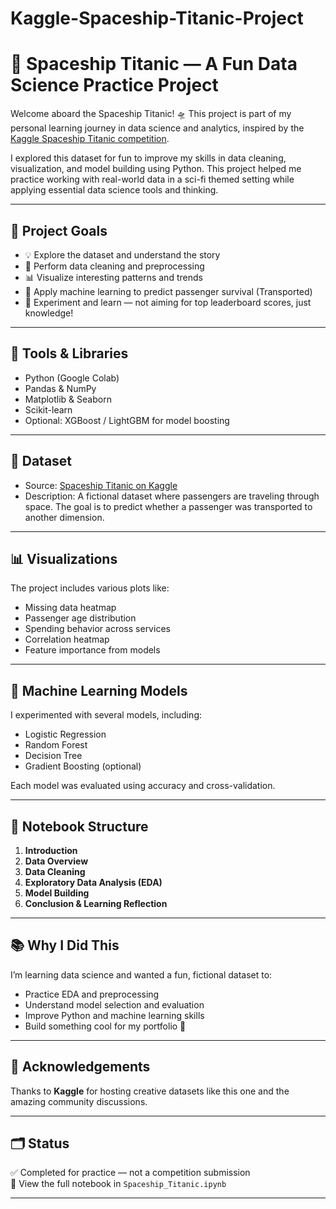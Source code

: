 # Kaggle-Spaceship-Titanic-Project

# 🚀 Spaceship Titanic — A Fun Data Science Practice Project

Welcome aboard the Spaceship Titanic! 🛸 This project is part of my personal learning journey in data science and analytics, inspired by the [Kaggle Spaceship Titanic competition](https://www.kaggle.com/competitions/spaceship-titanic).

I explored this dataset for fun to improve my skills in data cleaning, visualization, and model building using Python. This project helped me practice working with real-world data in a sci-fi themed setting while applying essential data science tools and thinking.

---

## 🎯 Project Goals

- 💡 Explore the dataset and understand the story
- 🧹 Perform data cleaning and preprocessing
- 📊 Visualize interesting patterns and trends
- 🧠 Apply machine learning to predict passenger survival (Transported)
- 🧪 Experiment and learn — not aiming for top leaderboard scores, just knowledge!

---

## 🧰 Tools & Libraries

- Python (Google Colab)
- Pandas & NumPy
- Matplotlib & Seaborn
- Scikit-learn
- Optional: XGBoost / LightGBM for model boosting

---

## 📂 Dataset

- Source: [Spaceship Titanic on Kaggle](https://www.kaggle.com/competitions/spaceship-titanic/data)
- Description: A fictional dataset where passengers are traveling through space. The goal is to predict whether a passenger was transported to another dimension.

---

## 📊 Visualizations

The project includes various plots like:

- Missing data heatmap
- Passenger age distribution
- Spending behavior across services
- Correlation heatmap
- Feature importance from models

---

## 🤖 Machine Learning Models

I experimented with several models, including:

- Logistic Regression
- Random Forest
- Decision Tree
- Gradient Boosting (optional)

Each model was evaluated using accuracy and cross-validation.

---

## 📝 Notebook Structure

1. **Introduction**
2. **Data Overview**
3. **Data Cleaning**
4. **Exploratory Data Analysis (EDA)**
5. **Model Building**
6. **Conclusion & Learning Reflection**

---

## 📚 Why I Did This

I’m learning data science and wanted a fun, fictional dataset to:

- Practice EDA and preprocessing
- Understand model selection and evaluation
- Improve Python and machine learning skills
- Build something cool for my portfolio 🚀

---

## 🤝 Acknowledgements

Thanks to **Kaggle** for hosting creative datasets like this one and the amazing community discussions.

---

## 🗂️ Status

✅ Completed for practice — not a competition submission  
📁 View the full notebook in `Spaceship_Titanic.ipynb`

---

